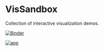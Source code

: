 # VisSandbox
Collection of interactive visualization demos.

[![Binder](https://mybinder.org/badge_logo.svg)](https://mybinder.org/v2/gh/leitte/VisSandbox.git/HEAD?urlpath=/panel/interaction)


[![app](https://mybinder.org/badge_logo.svg)](https://mybinder.org/v2/gh/leitte/VisSandbox/main?urlpath=/proxy/5006/clifford)
